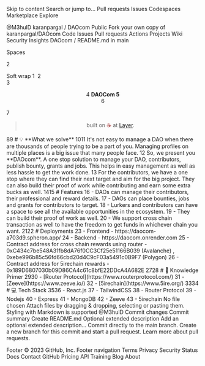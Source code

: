 Skip to content
Search or jump to…
Pull requests
Issues
Codespaces
Marketplace
Explore
 
@M3hulD 
karanpargal
/
DAOcom
Public
Fork your own copy of karanpargal/DAOcom
Code
Issues
Pull requests
Actions
Projects
Wiki
Security
Insights
DAOcom
/
README.md
in
main
 

Spaces

2

Soft wrap
1
​
2
<br>
3
<p align="center">
4
<b>DAOCom
5
<br></b>
6
</p>
7
<blockquote align="center">built on <span style="color: #8b0000;">☕</span> at <a href="https://layer.devfolio.co/">Layer</a>.</blockquote>
8
​
9
# 💡 **What we solve**
10
​
11
It's not easy to manage a DAO when there are thousands of people trying to be a part of you. Managing profiles on multiple places is a big issue that many people face.
12
So, we present you **DAOcom**. A one stop solution to manage your DAO, contributors, publish bounty, grants and jobs. This helps in easy management as well as less hassle to get the work done.
13
For the contributors, we have a one stop where they can find their next target and aim for the big project. They can also build their proof of work while contributing and earn some extra bucks as well.
14
​
15
# Features
16
- DAOs can manage their contributors, their professional and reward details.
17
- DAOs can place bounties, jobs and grants for contributors to target.
18
- Lurkers and contributors can have a space to see all the available opportunities in the ecosystem.
19
- They can build their proof of work as well.
20
- We support cross chain transaction as well to have the freedom to get funds in whichever chain you want.
21
​
22
# Deployments
23
- Frontend - https://daocom-a703d9.spheron.app/
24
- Backend - https://daocom.onrender.com
25
- Contract address for cross chain rewards using router - 0xC434c7be548A31fb8dA76f0CC3Cf25e51166B039 (Avalanche) , 0xebe996b85c56fd66cbd20d4C9cF03a5491c0B9F7 (Polygon)
26
- Contract address for 5irechain rewards - 0x189D6807030b09D86CA4c61c8bfE22DDcA4A682E
27
​
28
# 🧠 Knowledge Primer
29
​
30
- [Router Protocol](https://www.routerprotocol.com/)
31
- [Zeeve](https://www.zeeve.io/)
32
- [5irechain](https://www.5ire.org/)
33
​
34
# 💻 Tech Stack
35
​
36
- React.js
37
- TailwindCSS
38
- Router Protocol
39
- Nodejs
40
- Express
41
- MongoDB
42
- Zeeve
43
- 5irechain
No file chosen
Attach files by dragging & dropping, selecting or pasting them.
Styling with Markdown is supported
@M3hulD
Commit changes
Commit summary
Create README.md
Optional extended description
Add an optional extended description…
 Commit directly to the main branch.
 Create a new branch for this commit and start a pull request. Learn more about pull requests.
 
Footer
© 2023 GitHub, Inc.
Footer navigation
Terms
Privacy
Security
Status
Docs
Contact GitHub
Pricing
API
Training
Blog
About

